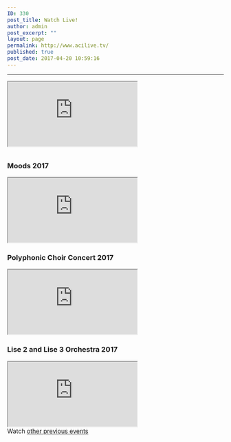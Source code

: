 ```yaml
---
ID: 330
post_title: Watch Live!
author: admin
post_excerpt: ""
layout: page
permalink: http://www.acilive.tv/
published: true
post_date: 2017-04-20 10:59:16
---
```

<hr />

<div id="watch-live">
    <div class="embed-responsive embed-responsive-16by9">
        <iframe class="embed-responsive-item" src="https://www.youtube.com/embed/gR1XmrhnMIA"
            width="300" height="150"></iframe>
    </div>
    <div style="font-size: 11px; padding-top: 10px; width: 560px;"></div>
</div>
<div id="previous-events">
    <div class="row">
        <div class="col-sm-4  align-self-end" >
            <h3>Moods 2017</h3>
            <div class="embed-responsive embed-responsive-16by9">
                <iframe class="embed-responsive-item" src="https://www.youtube.com/embed/thkjA94Ymts" width="300" height="150"
                    allowfullscreen="allowfullscreen"></iframe>
            </div>
        </div>
        <div class="col-sm-4 align-self-end">
            <h3>Polyphonic Choir Concert 2017</h3>
            <div class="embed-responsive embed-responsive-16by9 ">
                <iframe class="embed-responsive-item" src="https://www.youtube.com/embed/vqdqmbaPByw" width="300" height="150"
                    allowfullscreen="allowfullscreen"></iframe>
            </div>
        </div>
        <div class="col-sm-4 align-self-end">
            <h3>Lise 2 and Lise 3 Orchestra 2017</h3>
            <div class="embed-responsive embed-responsive-16by9 ">
                <iframe src="https://www.youtube.com/embed/m6b3PmVdiCA" width="300" height="150" allowfullscreen="allowfullscreen"></iframe>
            </div>
        </div>
    </div>
    Watch <a href="http://original.livestream.com/acilivetv/folder">other previous events</a>

</div>